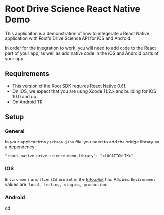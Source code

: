 # Root Drive Science React Native Demo

This applicaiton is a demonstration of how to integerate a React Native
application with Root's Drive Science API for iOS and Android.

In order for the integration to work, you will need to add code to
the React part of your app, as well as add native code in the iOS and
Android parts of your app.

## Requirements

* This version of the Root SDK requires React Native 0.61.
* On iOS, we expect that you are using Xcode 11.2.x and building for
  iOS 10.0 and up.
* On Android TK

## Setup

### General

In your applicaitions `package.json` file, you need to add the bridge
library as a dependency:

```
"react-native-drive-science-demo-library": "<LOCATION TK>"
```



### IOS

`Environment` and `ClientId` are set in the [Info.plist](./DriveScienceDemo/ios/DriveScienceDemo/Info.plist) file.
Allowed `Environment` values are: `local, testing, staging, production`.

### Android
cd
